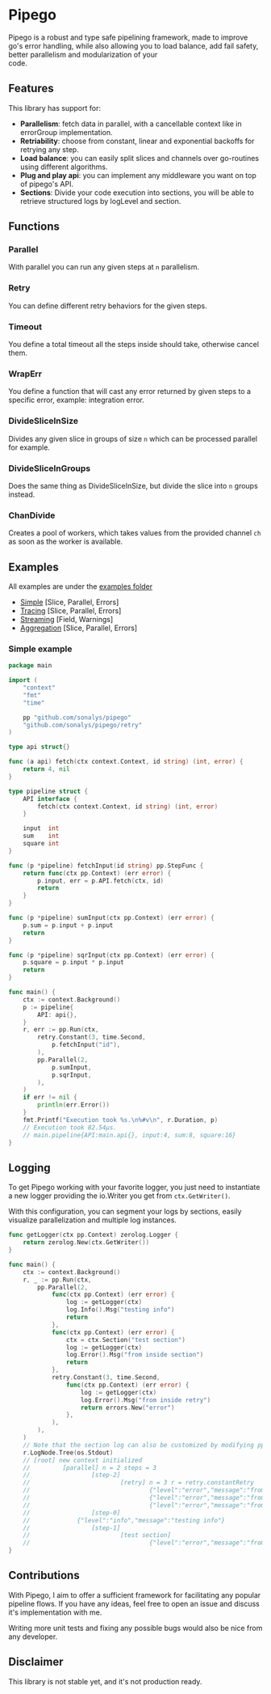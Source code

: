 # Pipego

Pipego is a robust and type safe pipelining framework, made to improve go's error handling, while also allowing you to load balance, add fail safety, better parallelism and modularization of your \
code.

## Features

This library has support for:

- **Parallelism**: fetch data in parallel, with a cancellable context like in errorGroup implementation.
- **Retriability**: choose from constant, linear and exponential backoffs for retrying any step.
- **Load balance**: you can easily split slices and channels over go-routines using different algorithms.
- **Plug and play api**: you can implement any middleware you want on top of pipego's API.
- **Sections**: Divide your code execution into sections, you will be able to retrieve structured logs
  by logLevel and section.

## Functions

### Parallel

With parallel you can run any given steps at `n` parallelism.

### Retry

You can define different retry behaviors for the given steps.

### Timeout

You define a total timeout all the steps inside should take, otherwise cancel them.

### WrapErr

You define a function that will cast any error returned by given steps to a specific error, example: integration error.

### DivideSliceInSize

Divides any given slice in groups of size `n` which can be processed parallel for example.

### DivideSliceInGroups

Does the same thing as DivideSliceInSize, but divide the slice into `n` groups instead.

### ChanDivide

Creates a pool of workers, which takes values from the provided channel `ch` as soon as the worker is available.

## Examples

All examples are under the [examples folder](./examples/)

- [Simple](./examples/simple/main.go) [Slice, Parallel, Errors]
- [Tracing](./examples/tracing/main.go) [Slice, Parallel, Errors]
- [Streaming](./examples/streaming/main.go) [Field, Warnings]
- [Aggregation](./examples/aggregation/main.go) [Slice, Parallel, Errors]

### Simple example

```go
package main

import (
	"context"
	"fmt"
	"time"

	pp "github.com/sonalys/pipego"
	"github.com/sonalys/pipego/retry"
)

type api struct{}

func (a api) fetch(ctx context.Context, id string) (int, error) {
	return 4, nil
}

type pipeline struct {
	API interface {
		fetch(ctx context.Context, id string) (int, error)
	}

	input  int
	sum    int
	square int
}

func (p *pipeline) fetchInput(id string) pp.StepFunc {
	return func(ctx pp.Context) (err error) {
		p.input, err = p.API.fetch(ctx, id)
		return
	}
}

func (p *pipeline) sumInput(ctx pp.Context) (err error) {
	p.sum = p.input + p.input
	return
}

func (p *pipeline) sqrInput(ctx pp.Context) (err error) {
	p.square = p.input * p.input
	return
}

func main() {
	ctx := context.Background()
	p := pipeline{
		API: api{},
	}
	r, err := pp.Run(ctx,
		retry.Constant(3, time.Second,
			p.fetchInput("id"),
		),
		pp.Parallel(2,
			p.sumInput,
			p.sqrInput,
		),
	)
	if err != nil {
		println(err.Error())
	}
	fmt.Printf("Execution took %s.\n%#v\n", r.Duration, p)
	// Execution took 82.54µs.
	// main.pipeline{API:main.api{}, input:4, sum:8, square:16}
}
```

## Logging

To get Pipego working with your favorite logger, you just need to instantiate a new logger providing the
io.Writer you get from `ctx.GetWriter()`.

With this configuration, you can segment your logs by sections, easily visualize parallelization and multiple log
instances.

```go
func getLogger(ctx pp.Context) zerolog.Logger {
	return zerolog.New(ctx.GetWriter())
}

func main() {
	ctx := context.Background()
	r, _ := pp.Run(ctx,
		pp.Parallel(2,
			func(ctx pp.Context) (err error) {
				log := getLogger(ctx)
				log.Info().Msg("testing info")
				return
			},
			func(ctx pp.Context) (err error) {
				ctx = ctx.Section("test section")
				log := getLogger(ctx)
				log.Error().Msg("from inside section")
				return
			},
			retry.Constant(3, time.Second,
				func(ctx pp.Context) (err error) {
					log := getLogger(ctx)
					log.Error().Msg("from inside retry")
					return errors.New("error")
				},
			),
		),
	)
	// Note that the section log can also be customized by modifying pp.NewSectionFormatter.
	r.LogNode.Tree(os.Stdout)
	// [root] new context initialized
	//         [parallel] n = 2 steps = 3
	//                 [step-2]
	//                         [retry] n = 3 r = retry.constantRetry
	//                                 {"level":"error","message":"from inside retry"}
	//                                 {"level":"error","message":"from inside retry"}
	//                                 {"level":"error","message":"from inside retry"}
	//                 [step-0]
	//			   {"level":"info","message":"testing info"}
	//                 [step-1]
	//                         [test section]
	//                                 {"level":"error","message":"from inside section"}
}

```

## Contributions

With Pipego, I aim to offer a sufficient framework for facilitating any popular pipeline flows.
If you have any ideas, feel free to open an issue
and discuss it's implementation with me.

Writing more unit tests and fixing any possible bugs would also be nice from any developer.

## Disclaimer

This library is not stable yet, and it's not production ready.
